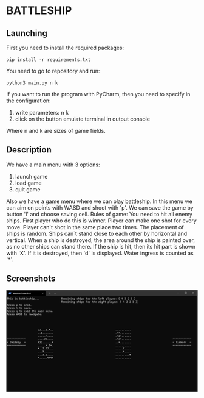 # BATTLESHIP

## Launching
First you need to install the required packages:
```
pip install -r requirements.txt
```
You need to go to repository and run:
```
python3 main.py n k
```
If you want to run the program with PyCharm, then you need to specify in the configuration:
1. write parameters: n k
2. click on the button emulate terminal in output console

Where n and k are sizes of game fields.

## Description
We have a main menu with 3 options:
1. launch game
2. load game
3. quit game

Also we have a game menu where we can play battleship. In this menu we can aim on points with 
WASD and shoot with 'p'. We can save the game by button 'l' and choose saving cell. 
Rules of game:
You need to hit all enemy ships. First player who do this is winner. Player can make one shot
for every move. Player can\`t shot in the same place two times. The placement of ships is random.
Ships can\`t stand close to each other by horizontal and vertical. When a ship is destroyed, the area around the ship is painted over, as no other ships can stand there. If the ship is hit, then its hit part is shown with 'X'. If it is destroyed, then 'd' is displayed. Water ingress is counted as '*'.

## Screenshots
![Alt text](screenshots/screenshot1.png?raw=true "screenshot1")
